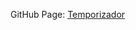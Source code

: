 GitHub Page: [Temporizador](https://forlucashenrique.github.io/html-css-javascript/Temporizador/index.html)